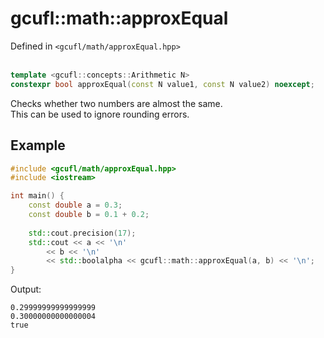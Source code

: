 # gcufl::math::approxEqual
Defined in `<gcufl/math/approxEqual.hpp>`
<br/><br/>
```cpp
template <gcufl::concepts::Arithmetic N>
constexpr bool approxEqual(const N value1, const N value2) noexcept;
```
Checks whether two numbers are almost the same.
<br/>
This can be used to ignore rounding errors.
## Example
```cpp
#include <gcufl/math/approxEqual.hpp>
#include <iostream>

int main() {
	const double a = 0.3;
	const double b = 0.1 + 0.2;
	
	std::cout.precision(17);
	std::cout << a << '\n'
		<< b << '\n'
		<< std::boolalpha << gcufl::math::approxEqual(a, b) << '\n';
}
```
Output:
```
0.29999999999999999
0.30000000000000004
true
```
